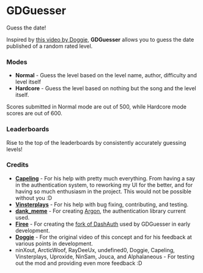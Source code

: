 # GDGuesser
Guess the date!

Inspired by [this video by Doggie](https://www.youtube.com/watch?v=cglfVPbajHk), **GDGuesser** allows you to guess the date published of a random rated level.

### Modes
- <cy>**Normal**</c> - Guess the level based on the <cg>level name, author, difficulty</c> and level itself
- <cr>**Hardcore**</c> - Guess the level based on <cr>nothing but the song and the level itself.</c>

Scores submitted in Normal mode are out of 500, while Hardcore mode scores are out of 600.

### Leaderboards
Rise to the top of the leaderboards by consistently accurately guessing levels!

### Credits
- [**Capeling**](https://github.com/Capeling) - For his help with pretty much everything. From having a say in the authentication system, to reworking my UI for the better, and for having so much enthusiasm in the project. This would not be possible without you :D
- [**Vinsterplays**](https://github.com/Vinsterplays) - For his help with bug fixing, contributing, and testing.
- [**dank_meme**](https://github.com/dank_meme01) - For creating [Argon](https://github.com/GlobedGD/Argon), the authentication library current used.
- [**Firee**](https://github.com/FireMario211) - For creating the [fork of DashAuth](https://github.com/FireMario211/dashauth) used by GDGuesser in early development.
- [**Doggie**](https://youtube.com/@DoggieDasher) - For the original video of this concept and for his feedback at various points in development.
- ninXout, ArcticWoof, RayDeeUx, undefined0, Doggie, Capeling, Vinsterplays, Uproxide, NinSam, Jouca, and Alphalaneous - For testing out the mod and providing even more feedback :D
